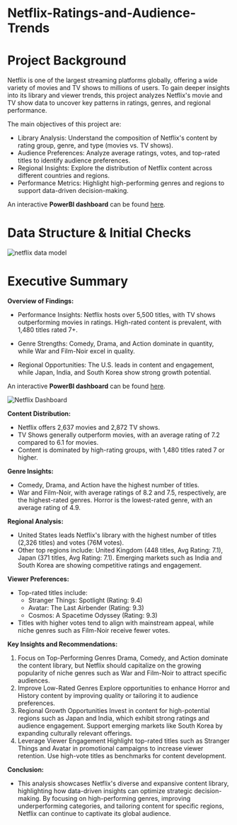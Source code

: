# Netflix-Ratings-and-Audience-Trends

# Project Background
Netflix is one of the largest streaming platforms globally, offering a wide variety of movies and TV shows to millions of users. To gain deeper insights into its library and viewer trends, this project analyzes Netflix's movie and TV show data to uncover key patterns in ratings, genres, and regional performance.

The main objectives of this project are:

- Library Analysis: Understand the composition of Netflix's content by rating group, genre, and type (movies vs. TV shows).
- Audience Preferences: Analyze average ratings, votes, and top-rated titles to identify audience preferences.
- Regional Insights: Explore the distribution of Netflix content across different countries and regions.
- Performance Metrics: Highlight high-performing genres and regions to support data-driven decision-making.

An interactive **PowerBI dashboard** can be found [here](https://raw.githubusercontent.com/csiAI/Netflix-Ratings-and-Audience-Trends/refs/heads/main/Netflix%20project.pbix).

# Data Structure & Initial Checks

![netflix data model](https://github.com/user-attachments/assets/00b4bb09-abda-4522-9f2a-5a88a5246c6a)



# Executive Summary

**Overview of Findings:**

- Performance Insights: Netflix hosts over 5,500 titles, with TV shows outperforming movies in ratings. High-rated content is prevalent, with 1,480 titles rated 7+.

- Genre Strengths: Comedy, Drama, and Action dominate in quantity, while War and Film-Noir excel in quality.

- Regional Opportunities: The U.S. leads in content and engagement, while Japan, India, and South Korea show strong growth potential.

An interactive **PowerBI dashboard** can be found [here](https://raw.githubusercontent.com/csiAI/Netflix-Ratings-and-Audience-Trends/refs/heads/main/Netflix%20project.pbix).

![Netflix Dashboard](https://github.com/user-attachments/assets/cdc2c0e1-b27b-4861-b4c4-a75f6be2ca78)


**Content Distribution:**
- Netflix offers 2,637 movies and 2,872 TV shows.
- TV Shows generally outperform movies, with an average rating of 7.2 compared to 6.1 for movies.
- Content is dominated by high-rating groups, with 1,480 titles rated 7 or higher.

**Genre Insights:**
- Comedy, Drama, and Action have the highest number of titles.
- War and Film-Noir, with average ratings of 8.2 and 7.5, respectively, are the highest-rated genres. Horror is the lowest-rated genre, with an average rating of 4.9.

**Regional Analysis:**
- United States leads Netflix's library with the highest number of titles (2,326 titles) and votes (76M votes).
- Other top regions include: United Kingdom (448 titles, Avg Rating: 7.1), Japan (371 titles, Avg Rating: 7.1). Emerging markets such as India and South Korea are showing competitive ratings and engagement.

**Viewer Preferences:**
- Top-rated titles include:
    - Stranger Things: Spotlight (Rating: 9.4)
    - Avatar: The Last Airbender (Rating: 9.3)
    - Cosmos: A Spacetime Odyssey (Rating: 9.3)
- Titles with higher votes tend to align with mainstream appeal, while niche genres such as Film-Noir receive fewer votes.

**Key Insights and Recommendations:**

1. Focus on Top-Performing Genres
Drama, Comedy, and Action dominate the content library, but Netflix should capitalize on the growing popularity of niche genres such as War and Film-Noir to attract specific audiences.
2. Improve Low-Rated Genres
Explore opportunities to enhance Horror and History content by improving quality or tailoring it to audience preferences.
3. Regional Growth Opportunities
Invest in content for high-potential regions such as Japan and India, which exhibit strong ratings and audience engagement.
Support emerging markets like South Korea by expanding culturally relevant offerings.
4. Leverage Viewer Engagement
Highlight top-rated titles such as Stranger Things and Avatar in promotional campaigns to increase viewer retention.
Use high-vote titles as benchmarks for content development.


**Conclusion:**
- This analysis showcases Netflix's diverse and expansive content library, highlighting how data-driven insights can optimize strategic decision-making. By focusing on high-performing genres, improving underperforming categories, and tailoring content for specific regions, Netflix can continue to captivate its global audience.
